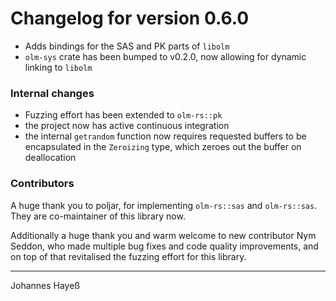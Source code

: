 # Changelog for version 0.6.0

* Adds bindings for the SAS and PK parts of `libolm`
* `olm-sys` crate has been bumped to v0.2.0, now allowing for dynamic linking to `libolm`

### Internal changes

* Fuzzing effort has been extended to `olm-rs::pk`
* the project now has active continuous integration
* the internal `getrandom` function now requires requested buffers to be encapsulated in the `Zeroizing` type, which zeroes out the buffer on deallocation

### Contributors

A huge thank you to poljar, for implementing `olm-rs::sas` and `olm-rs::sas`. They are co-maintainer of this library now.

Additionally a huge thank you and warm welcome to new contributor Nym Seddon, who made multiple bug fixes and code quality improvements, and on top of that revitalised the fuzzing effort for this library.

---

Johannes Hayeß
